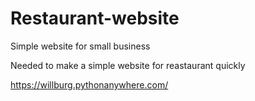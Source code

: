 # Restaurant-website
Simple website for small business 


Needed to make a simple website for reastaurant quickly

https://willburg.pythonanywhere.com/
